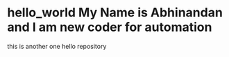 # hello_world My Name is Abhinandan and I am new coder for automation
this is another one hello repository 
